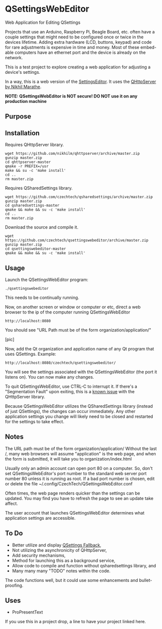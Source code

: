 QSettingsWebEditor
==================

Web Application for Editing QSettings

Projects that use an Arduino, Raspberry Pi, Beagle Board, etc. often have a couple settings that might need to be configured once or twice in the devices lifetime. Adding extra hardware (LCD, buttons, keypad) and code for rare adjustments is expensive in time and money. Most of these embed-able computers have an ethernet port and the device is already on the network.

This is a test project to explore creating a web application for adjusting a device's settings.

In a way, this is a web version of the [SettingsEditor](http://qt-project.org/doc/qt-4.8/tools-settingseditor.html).  It uses the [QHttpServer by Nikhil Marathe](https://github.com/nikhilm/qhttpserver/).

**NOTE: QSettingsWebEditor is NOT secure! DO NOT use it on any production machine**

Purpose
-------


Installation
------------

Requires QHttpServer library.

    wget https://github.com/nikhilm/qhttpserver/archive/master.zip
    gunzip master.zip
    cd qhttpserver-master
    qmake -r PREFIX=/usr
    make && su -c 'make install'
    cd ..
    rm master.zip

Requires QSharedSettings library.

    wget https://github.com/czechtech/qsharedsettings/archive/master.zip
    gunzip master.zip
    cd qsharedsettings-master
    qmake && make && su -c 'make install'
    cd ..
    rm master.zip

Download the source and compile it.

    wget https://github.com/czechtech/qsettingswebeditor/archive/master.zip
    gunzip master.zip
    cd qsettingswebeditor-master
    qmake && make && su -c 'make install'

Usage
-----

Launch the QSettingsWebEditor program:

    ./qsettingswebeditor

This needs to be continually running.

Now, on another screen or window or computer or etc, direct a web browser to the ip of the computer running QSettingsWebEditor

    http://localhost:8080

You should see "URL Path must be of the form organization/application/"

[pic]

Now, add the Qt organization and application name of any Qt program that uses QSettings. Example:

    http://localhost:8080/czechtech/qsettingswebeditor/

You will see the settings associated with the QSettingsWebEditor (the port it listens on).  You can now make any changes.

To quit QSettingsWebEditor, use CTRL-C to interrupt it.  If there's a "Segmentation Fault" upon exiting, this is a [known issue](https://github.com/nikhilm/qhttpserver/issues) with the QHttpServer library.

Because QSettingsWebEditor utilizes the QSharedSettings library (instead of just QSettings), the changes can occur immediately.  Any other application settings you change will likely need to be closed and restarted for the settings to take effect.

Notes
-----

The URL path must be of the form organization/application/  Without the last /, many web browsers will assume "application" is the web page, and when the form is submitted, it will take you to organization/index.html

Usually only an admin account can open port 80 on a computer.  So, don't set QSettingsWebEditor's port number to the standard web server port number 80 unless it is running as root.  If a bad port number is chosen, edit or delete the file ~/.config/CzechTech/QSettingsWebEditor.conf

Often times, the web page renders quicker than the settings can be updated. You may find you have to refresh the page to see an update take affect.

The user account that launches QSettingsWebEditor determines what application settings are accessible.

To Do
-----

- Better utilize and display [QSettings Fallback](http://qt-project.org/doc/qt-4.8/qsettings.html#fallback-mechanism),
- Not utilizing the asynchronicity of QHttpServer,
- Add security mechanisms,
- Method for launching this as a background service,
- Allow code to compile and function without qsharedsettings library, and
- Many many many "TODO" notes within the code.

The code functions well, but it could use some enhancements and bullet-proofing.

Uses
----

- ProPresentText

If you use this in a project drop, a line to have your project linked here.
